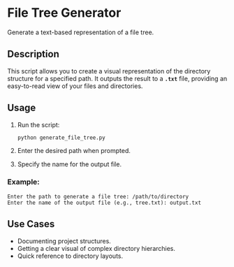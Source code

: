 # **File Tree Generator**

Generate a text-based representation of a file tree.

## **Description**

This script allows you to create a visual representation of the directory structure for a specified path. It outputs the result to a **`.txt`** file, providing an easy-to-read view of your files and directories.

## **Usage**

1. Run the script:
    
    ```
    python generate_file_tree.py
    ```
    
2. Enter the desired path when prompted.
3. Specify the name for the output file.

### Example:

```
Enter the path to generate a file tree: /path/to/directory
Enter the name of the output file (e.g., tree.txt): output.txt
```

## **Use Cases**

- Documenting project structures.
- Getting a clear visual of complex directory hierarchies.
- Quick reference to directory layouts.